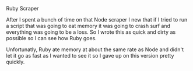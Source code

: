 Ruby Scraper

After I spent a bunch of time on that Node scraper I new that if I tried to run a script that was
going to eat memory it was going to crash surf and everything was going to be a loss. So I wrote
this as quick and dirty as possible so I can see how Ruby goes.

Unfortunatly, Ruby ate memory at about the same rate as Node and didn't let it go as fast as I
wanted to see it so I gave up on this version pretty quickly.
